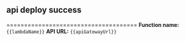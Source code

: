 ## api deploy success
=====================================
**Function name:** `{{lambdaName}}`
**API URL:** `{{apiGatewayUrl}}`
